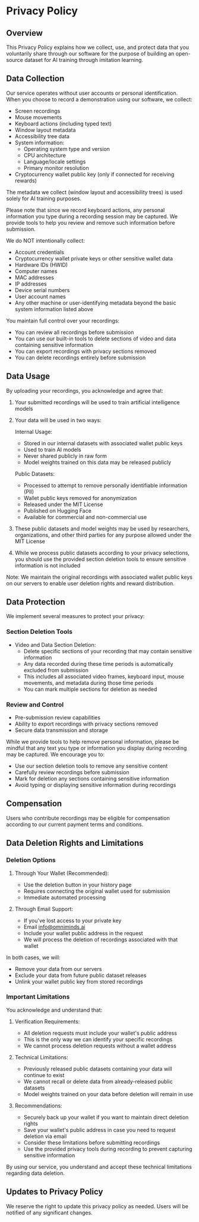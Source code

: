 # Privacy Policy

## Overview
This Privacy Policy explains how we collect, use, and protect data that you voluntarily share through our software for the purpose of building an open-source dataset for AI training through imitation learning.

## Data Collection
Our service operates without user accounts or personal identification. When you choose to record a demonstration using our software, we collect:
- Screen recordings
- Mouse movements
- Keyboard actions (including typed text)
- Window layout metadata
- Accessibility tree data
- System information:
  - Operating system type and version
  - CPU architecture
  - Language/locale settings
  - Primary monitor resolution
- Cryptocurrency wallet public key (only if connected for receiving rewards)

The metadata we collect (window layout and accessibility trees) is used solely for AI training purposes.

Please note that since we record keyboard actions, any personal information you type during a recording session may be captured. We provide tools to help you review and remove such information before submission.

We do NOT intentionally collect:
- Account credentials
- Cryptocurrency wallet private keys or other sensitive wallet data
- Hardware IDs (HWID)
- Computer names
- MAC addresses
- IP addresses
- Device serial numbers
- User account names
- Any other machine or user-identifying metadata beyond the basic system information listed above

You maintain full control over your recordings:
- You can review all recordings before submission
- You can use our built-in tools to delete sections of video and data containing sensitive information
- You can export recordings with privacy sections removed
- You can delete recordings entirely before submission

## Data Usage
By uploading your recordings, you acknowledge and agree that:
1. Your submitted recordings will be used to train artificial intelligence models
2. Your data will be used in two ways:

   Internal Usage:
   - Stored in our internal datasets with associated wallet public keys
   - Used to train AI models
   - Never shared publicly in raw form
   - Model weights trained on this data may be released publicly
   
   Public Datasets:
   - Processed to attempt to remove personally identifiable information (PII)
   - Wallet public keys removed for anonymization
   - Released under the MIT License
   - Published on Hugging Face
   - Available for commercial and non-commercial use

3. These public datasets and model weights may be used by researchers, organizations, and other third parties for any purpose allowed under the MIT License
4. While we process public datasets according to your privacy selections, you should use the provided section deletion tools to ensure sensitive information is not included

Note: We maintain the original recordings with associated wallet public keys on our servers to enable user deletion rights and reward distribution.

## Data Protection
We implement several measures to protect your privacy:

### Section Deletion Tools
- Video and Data Section Deletion:
  - Delete specific sections of your recording that may contain sensitive information
  - Any data recorded during these time periods is automatically excluded from submission
  - This includes all associated video frames, keyboard input, mouse movements, and metadata during those time periods
  - You can mark multiple sections for deletion as needed

### Review and Control
- Pre-submission review capabilities
- Ability to export recordings with privacy sections removed
- Secure data transmission and storage

While we provide tools to help remove personal information, please be mindful that any text you type or information you display during recording may be captured. We encourage you to:
- Use our section deletion tools to remove any sensitive content
- Carefully review recordings before submission
- Mark for deletion any sections containing sensitive information
- Avoid typing or displaying sensitive information during recordings

## Compensation
Users who contribute recordings may be eligible for compensation according to our current payment terms and conditions.

## Data Deletion Rights and Limitations

### Deletion Options
1. Through Your Wallet (Recommended):
   - Use the deletion button in your history page
   - Requires connecting the original wallet used for submission
   - Immediate automated processing

2. Through Email Support:
   - If you've lost access to your private key
   - Email info@omniminds.ai
   - Include your wallet public address in the request
   - We will process the deletion of recordings associated with that wallet

In both cases, we will:
- Remove your data from our servers
- Exclude your data from future public dataset releases
- Unlink your wallet public key from stored recordings

### Important Limitations
You acknowledge and understand that:

1. Verification Requirements:
   - All deletion requests must include your wallet's public address
   - This is the only way we can identify your specific recordings
   - We cannot process deletion requests without a wallet address
   
2. Technical Limitations:
   - Previously released public datasets containing your data will continue to exist
   - We cannot recall or delete data from already-released public datasets
   - Model weights trained on your data before deletion will remain in use
   
3. Recommendations:
   - Securely back up your wallet if you want to maintain direct deletion rights
   - Save your wallet's public address in case you need to request deletion via email
   - Consider these limitations before submitting recordings
   - Use the provided privacy tools during recording to prevent capturing sensitive information

By using our service, you understand and accept these technical limitations regarding data deletion.

## Updates to Privacy Policy
We reserve the right to update this privacy policy as needed. Users will be notified of any significant changes.
